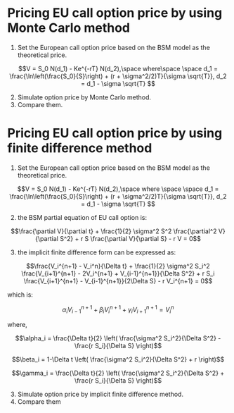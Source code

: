 # Pricing EU call option price by using Monte Carlo method
1. Set the European call option price based on the BSM model as the theoretical price.
  
$$V = S_0 N(d_1) - Ke^{-rT} N(d_2),\space where\space \space d_1 = \frac{\ln\left(\frac{S_0}{S}\right) + (r + \sigma^2/2)T}{\sigma \sqrt{T}}, d_2 = d_1 - \sigma \sqrt{T} $$
  
2. Simulate option price by Monte Carlo method.    
3. Compare them.

# Pricing EU call option price by using finite difference method
1. Set the European call option price based on the BSM model as the theoretical price.
     
$$V = S_0 N(d_1) - Ke^{-rT} N(d_2),\space where \space \space d_1 = \frac{\ln\left(\frac{S_0}{S}\right) + (r + \sigma^2/2)T}{\sigma \sqrt{T}}, d_2 = d_1 - \sigma \sqrt{T} $$
  
2. the BSM partial equation of EU call option is:
    
$$\frac{\partial V}{\partial t} + \frac{1}{2} \sigma^2 S^2 \frac{\partial^2 V}{\partial S^2} + r S \frac{\partial V}{\partial S} - r V = 0$$  

3. the implicit finite difference form can be expressed as:  
  
$$\frac{V_i^{n+1} - V_i^n}{\Delta t} + \frac{1}{2} \sigma^2 S_i^2 \frac{V_{i+1}^{n+1} - 2V_i^{n+1} + V_{i-1}^{n+1}}{\Delta S^2} + r S_i \frac{V_{i+1}^{n+1} - V_{i-1}^{n+1}}{2\Delta S} - r V_i^{n+1} = 0$$    
  
which is:  

$$\alpha_i V_{i-1}^{n+1} + \beta_i V_i^{n+1} + \gamma_i V_{i+1}^{n+1} = V_i^n$$  
  
where,  

$$\alpha_i = \frac{\Delta t}{2} \left( \frac{\sigma^2 S_i^2}{\Delta S^2} - \frac{r S_i}{\Delta S} \right)$$  
  
$$\beta_i = 1-\Delta t \left( \frac{\sigma^2 S_i^2}{\Delta S^2} + r \right)$$  
  
$$\gamma_i = \frac{\Delta t}{2} \left( \frac{\sigma^2 S_i^2}{\Delta S^2} + \frac{r S_i}{\Delta S} \right)$$  

3. Simulate option price by implicit finite difference method.
4. Compare them




